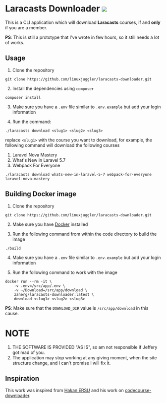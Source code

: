 # Laracasts Downloader [![](https://img.shields.io/badge/sponsor-using%20BTC%20lightning%20network-blue.svg)](https://tippin.me/@zaherg)

This is a CLI application which will download **Laracasts** courses, if and **only** if you are a member.

__PS__: This is still a prototype that I've wrote in few hours, so it still needs a lot of works.

## Usage

1. Clone the repository
```
git clone https://github.com/linuxjuggler/laracasts-downloader.git
```

2. Install the dependencies using `composer`

```
composer install
```

3. Make sure you have a `.env` file similar to `.env.example` but add your login information

4. Run the command:

```
./laracasts download <slug1> <slug2> <slug3>
```

replace `<slug1>` with the course you want to download, for example, the following command will download the 
following courses

1. Laravel Nova Mastery 
1. What's New in Laravel 5.7
1. Webpack For Everyone

```
./laracasts download whats-new-in-laravel-5-7 webpack-for-everyone laravel-nova-mastery
```

## Building Docker image

1. Clone the repository

```
git clone https://github.com/linuxjuggler/laracasts-downloader.git
```

2. Make sure you have [Docker](https://docker.com) installed

3. Run the following command from within the code directory to build the image

```
./build
```

4. Make sure you have a `.env` file similar to `.env.example` but add your login information

5. Run the following command to work with the image

```
docker run --rm -it \
    -v .env=/src/app/.env \
    -v ~/Download=/src/app/download \
    zaherg/laracasts-downloader:latest \
    download <slug1> <slug2> <slug3>
```

**PS**: Make sure that the `DOWNLOAD_DIR` value is `/src/app/download` in this cause.




# NOTE
 
1. THE SOFTWARE IS PROVIDED "AS IS", so am not responsible if Jeffery got mad of you.
2. The application may stop working at any giving moment, when the site structure change, and I can't promise I will fix it. 

## Inspiration 

This work was inspired from [Hakan ERSU](https://github.com/hakanersu) and his work on 
[codecourse-downloader](https://github.com/hakanersu/codecourse-downloader).
